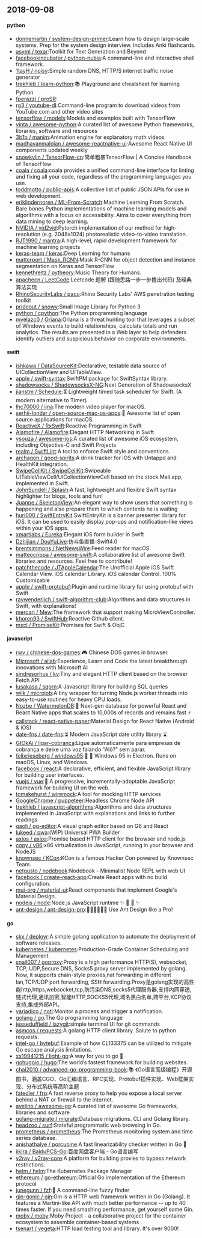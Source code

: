 ## 2018-09-08

#### python
* [donnemartin / system-design-primer](https://github.com/donnemartin/system-design-primer):Learn how to design large-scale systems. Prep for the system design interview. Includes Anki flashcards.
* [asyml / texar](https://github.com/asyml/texar):Toolkit for Text Generation and Beyond
* [facebookincubator / python-nubia](https://github.com/facebookincubator/python-nubia):A command-line and interactive shell framework.
* [1tayH / noisy](https://github.com/1tayH/noisy):Simple random DNS, HTTP/S internet traffic noise generator
* [trekhleb / learn-python](https://github.com/trekhleb/learn-python):📚
Playground and cheatsheet for learning Python
* [fperazzi / proSR](https://github.com/fperazzi/proSR):
* [rg3 / youtube-dl](https://github.com/rg3/youtube-dl):Command-line program to download videos from YouTube.com and other video sites
* [tensorflow / models](https://github.com/tensorflow/models):Models and examples built with TensorFlow
* [vinta / awesome-python](https://github.com/vinta/awesome-python):A curated list of awesome Python frameworks, libraries, software and resources
* [3b1b / manim](https://github.com/3b1b/manim):Animation engine for explanatory math videos
* [madhavanmalolan / awesome-reactnative-ui](https://github.com/madhavanmalolan/awesome-reactnative-ui):Awesome React Native UI components updated weekly
* [snowkylin / TensorFlow-cn](https://github.com/snowkylin/TensorFlow-cn):简单粗暴TensorFlow | A Concise Handbook of TensorFlow
* [coala / coala](https://github.com/coala/coala):coala provides a unified command-line interface for linting and fixing all your code, regardless of the programming languages you use.
* [toddmotto / public-apis](https://github.com/toddmotto/public-apis):A collective list of public JSON APIs for use in web development.
* [eriklindernoren / ML-From-Scratch](https://github.com/eriklindernoren/ML-From-Scratch):Machine Learning From Scratch. Bare bones Python implementations of machine learning models and algorithms with a focus on accessibility. Aims to cover everything from data mining to deep learning.
* [NVIDIA / vid2vid](https://github.com/NVIDIA/vid2vid):Pytorch implementation of our method for high-resolution (e.g. 2048x1024) photorealistic video-to-video translation.
* [RJT1990 / mantra](https://github.com/RJT1990/mantra):A high-level, rapid development framework for machine learning projects
* [keras-team / keras](https://github.com/keras-team/keras):Deep Learning for humans
* [matterport / Mask_RCNN](https://github.com/matterport/Mask_RCNN):Mask R-CNN for object detection and instance segmentation on Keras and TensorFlow
* [kennethreitz / pytheory](https://github.com/kennethreitz/pytheory):Music Theory for Humans.
* [apachecn / LeetCode](https://github.com/apachecn/LeetCode):Leetcode 题解 (跟随思路一步一步撸出代码) 及经典算法实现
* [RhinoSecurityLabs / pacu](https://github.com/RhinoSecurityLabs/pacu):Rhino Security Labs' AWS penetration testing toolkit
* [prideout / snowy](https://github.com/prideout/snowy):Small Image Library for Python 3
* [python / cpython](https://github.com/python/cpython):The Python programming language
* [mvelazc0 / Oriana](https://github.com/mvelazc0/Oriana):Oriana is a threat hunting tool that leverages a subset of Windows events to build relationships, calculate totals and run analytics. The results are presented in a Web layer to help defenders identify outliers and suspicious behavior on corporate environments.

#### swift
* [ishkawa / DataSourceKit](https://github.com/ishkawa/DataSourceKit):Declarative, testable data source of UICollectionView and UITableView.
* [apple / swift-syntax](https://github.com/apple/swift-syntax):SwiftPM package for SwiftSyntax library.
* [shadowsocks / ShadowsocksX-NG](https://github.com/shadowsocks/ShadowsocksX-NG):Next Generation of ShadowsocksX
* [jianstm / Schedule](https://github.com/jianstm/Schedule):⏳
Lightweight timed task scheduler for Swift. (A modern alternative to Timer)
* [lhc70000 / iina](https://github.com/lhc70000/iina):The modern video player for macOS.
* [serhii-londar / open-source-mac-os-apps](https://github.com/serhii-londar/open-source-mac-os-apps):🚀
Awesome list of open source applications for macOS.
* [ReactiveX / RxSwift](https://github.com/ReactiveX/RxSwift):Reactive Programming in Swift
* [Alamofire / Alamofire](https://github.com/Alamofire/Alamofire):Elegant HTTP Networking in Swift
* [vsouza / awesome-ios](https://github.com/vsouza/awesome-ios):A curated list of awesome iOS ecosystem, including Objective-C and Swift Projects
* [realm / SwiftLint](https://github.com/realm/SwiftLint):A tool to enforce Swift style and conventions.
* [archagon / good-spirits](https://github.com/archagon/good-spirits):A drink tracker for iOS with Untappd and HealthKit integration.
* [SwipeCellKit / SwipeCellKit](https://github.com/SwipeCellKit/SwipeCellKit):Swipeable UITableViewCell/UICollectionViewCell based on the stock Mail.app, implemented in Swift.
* [JohnSundell / Splash](https://github.com/JohnSundell/Splash):A fast, lightweight and flexible Swift syntax highlighter for blogs, tools and fun!
* [Juanpe / SkeletonView](https://github.com/Juanpe/SkeletonView):An elegant way to show users that something is happening and also prepare them to which contents he is waiting
* [huri000 / SwiftEntryKit](https://github.com/huri000/SwiftEntryKit):SwiftEntryKit is a banner presenter library for iOS. It can be used to easily display pop-ups and notification-like views within your iOS apps.
* [xmartlabs / Eureka](https://github.com/xmartlabs/Eureka):Elegant iOS form builder in Swift
* [Dzhijian / DouYuLive](https://github.com/Dzhijian/DouYuLive):仿斗鱼直播-Swift4.0
* [brentsimmons / NetNewsWire](https://github.com/brentsimmons/NetNewsWire):Feed reader for macOS.
* [matteocrippa / awesome-swift](https://github.com/matteocrippa/awesome-swift):A collaborative list of awesome Swift libraries and resources. Feel free to contribute!
* [patchthecode / JTAppleCalendar](https://github.com/patchthecode/JTAppleCalendar):The Unofficial Apple iOS Swift Calendar View. iOS calendar Library. iOS calendar Control. 100% Customizable
* [apple / swift-protobuf](https://github.com/apple/swift-protobuf):Plugin and runtime library for using protobuf with Swift
* [raywenderlich / swift-algorithm-club](https://github.com/raywenderlich/swift-algorithm-club):Algorithms and data structures in Swift, with explanations!
* [mercari / Mew](https://github.com/mercari/Mew):The framework that support making MicroViewController.
* [khoren93 / SwiftHub](https://github.com/khoren93/SwiftHub):Reactive Github client.
* [mxcl / PromiseKit](https://github.com/mxcl/PromiseKit):Promises for Swift & ObjC

#### javascript
* [rwv / chinese-dos-games](https://github.com/rwv/chinese-dos-games):🎮
Chinese DOS games in browser.
* [Microsoft / ailab](https://github.com/Microsoft/ailab):Experience, Learn and Code the latest breakthrough innovations with Microsoft AI
* [sindresorhus / ky](https://github.com/sindresorhus/ky):Tiny and elegant HTTP client based on the browser Fetch API
* [lusakasa / sqorn](https://github.com/lusakasa/sqorn):A Javascript library for building SQL queries
* [wilk / microjob](https://github.com/wilk/microjob):A tiny wrapper for turning Node.js worker threads into easy-to-use routines for heavy CPU loads.
* [Nozbe / WatermelonDB](https://github.com/Nozbe/WatermelonDB):🍉
Next-gen database for powerful React and React Native apps that scales to 10,000s of records and remains fast
⚡️
* [callstack / react-native-paper](https://github.com/callstack/react-native-paper):Material Design for React Native (Android & iOS)
* [date-fns / date-fns](https://github.com/date-fns/date-fns):⏳
Modern JavaScript date utility library
⌛️
* [GtOkAi / ligar-cobranca](https://github.com/GtOkAi/ligar-cobranca):Ligue automaticamente para empresas de cobrança e deixe uma voz falando "Alô?" sem parar.
* [felixrieseberg / windows95](https://github.com/felixrieseberg/windows95):💩
🚀
Windows 95 in Electron. Runs on macOS, Linux, and Windows.
* [facebook / react](https://github.com/facebook/react):A declarative, efficient, and flexible JavaScript library for building user interfaces.
* [vuejs / vue](https://github.com/vuejs/vue):🖖
A progressive, incrementally-adoptable JavaScript framework for building UI on the web.
* [tomakehurst / wiremock](https://github.com/tomakehurst/wiremock):A tool for mocking HTTP services
* [GoogleChrome / puppeteer](https://github.com/GoogleChrome/puppeteer):Headless Chrome Node API
* [trekhleb / javascript-algorithms](https://github.com/trekhleb/javascript-algorithms):Algorithms and data structures implemented in JavaScript with explanations and links to further readings
* [gaoli / gg-editor](https://github.com/gaoli/gg-editor):A visual graph editor based on G6 and React
* [lukeed / pwa](https://github.com/lukeed/pwa):(WIP) Universal PWA Builder
* [axios / axios](https://github.com/axios/axios):Promise based HTTP client for the browser and node.js
* [copy / v86](https://github.com/copy/v86):x86 virtualization in JavaScript, running in your browser and NodeJS
* [knownsec / KCon](https://github.com/knownsec/KCon):KCon is a famous Hacker Con powered by Knownsec Team.
* [netgusto / nodebook](https://github.com/netgusto/nodebook):Nodebook - Minimalist Node REPL with web UI
* [facebook / create-react-app](https://github.com/facebook/create-react-app):Create React apps with no build configuration.
* [mui-org / material-ui](https://github.com/mui-org/material-ui):React components that implement Google's Material Design.
* [nodejs / node](https://github.com/nodejs/node):Node.js JavaScript runtime
✨
🐢
🚀
✨
* [ant-design / ant-design-pro](https://github.com/ant-design/ant-design-pro):👨🏻‍💻👩🏻‍💻 Use Ant Design like a Pro!

#### go
* [skx / deployr](https://github.com/skx/deployr):A simple golang application to automate the deployment of software releases.
* [kubernetes / kubernetes](https://github.com/kubernetes/kubernetes):Production-Grade Container Scheduling and Management
* [snail007 / goproxy](https://github.com/snail007/goproxy):Proxy is a high performance HTTP(S), websocket, TCP, UDP,Secure DNS, Socks5 proxy server implemented by golang. Now, it supports chain-style proxies,nat forwarding in different lan,TCP/UDP port forwarding, SSH forwarding.Proxy是golang实现的高性能http,https,websocket,tcp,防污染DNS,socks5代理服务器,支持内网穿透,链式代理,通讯加密,智能HTTP,SOCKS5代理,域名黑白名单,跨平台,KCP协议支持,集成外部API。
* [variadico / noti](https://github.com/variadico/noti):Monitor a process and trigger a notification.
* [golang / go](https://github.com/golang/go):The Go programming language
* [jesseduffield / lazygit](https://github.com/jesseduffield/lazygit):simple terminal UI for git commands
* [asmcos / requests](https://github.com/asmcos/requests):A golang HTTP client library. Salute to python requests.
* [intel-go / bytebuf](https://github.com/intel-go/bytebuf):Example of how CL133375 can be utilized to mitigate Go escape analysis limitations.
* [xx19941215 / light-go](https://github.com/xx19941215/light-go):A way for you to go
🍭
* [gohugoio / hugo](https://github.com/gohugoio/hugo):The world’s fastest framework for building websites.
* [chai2010 / advanced-go-programming-book](https://github.com/chai2010/advanced-go-programming-book):📚
《Go语言高级编程》开源图书，涵盖CGO、Go汇编语言、RPC实现、Protobuf插件实现、Web框架实现、分布式系统等高阶主题
* [fatedier / frp](https://github.com/fatedier/frp):A fast reverse proxy to help you expose a local server behind a NAT or firewall to the internet.
* [avelino / awesome-go](https://github.com/avelino/awesome-go):A curated list of awesome Go frameworks, libraries and software
* [golang-migrate / migrate](https://github.com/golang-migrate/migrate):Database migrations. CLI and Golang library.
* [headzoo / surf](https://github.com/headzoo/surf):Stateful programmatic web browsing in Go.
* [prometheus / prometheus](https://github.com/prometheus/prometheus):The Prometheus monitoring system and time series database.
* [anishathalye / porcupine](https://github.com/anishathalye/porcupine):A fast linearizability checker written in Go
🔎
* [iikira / BaiduPCS-Go](https://github.com/iikira/BaiduPCS-Go):百度网盘客户端 - Go语言编写
* [v2ray / v2ray-core](https://github.com/v2ray/v2ray-core):A platform for building proxies to bypass network restrictions.
* [helm / helm](https://github.com/helm/helm):The Kubernetes Package Manager
* [ethereum / go-ethereum](https://github.com/ethereum/go-ethereum):Official Go implementation of the Ethereum protocol
* [junegunn / fzf](https://github.com/junegunn/fzf):🌸
A command-line fuzzy finder
* [gin-gonic / gin](https://github.com/gin-gonic/gin):Gin is a HTTP web framework written in Go (Golang). It features a Martini-like API with much better performance -- up to 40 times faster. If you need smashing performance, get yourself some Gin.
* [moby / moby](https://github.com/moby/moby):Moby Project - a collaborative project for the container ecosystem to assemble container-based systems
* [tsenart / vegeta](https://github.com/tsenart/vegeta):HTTP load testing tool and library. It's over 9000!
